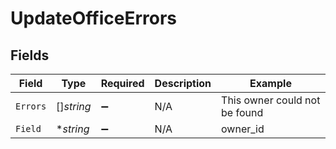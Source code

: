 # UpdateOfficeErrors


## Fields

| Field                         | Type                          | Required                      | Description                   | Example                       |
| ----------------------------- | ----------------------------- | ----------------------------- | ----------------------------- | ----------------------------- |
| `Errors`                      | []*string*                    | :heavy_minus_sign:            | N/A                           | This owner could not be found |
| `Field`                       | **string*                     | :heavy_minus_sign:            | N/A                           | owner_id                      |